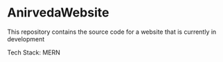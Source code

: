 # AnirvedaWebsite
This repository contains the source code for a website that is currently in development

Tech Stack: MERN 
